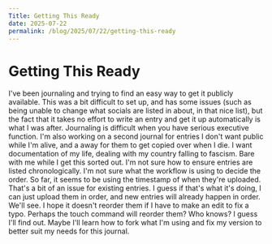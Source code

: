 ```yaml
---
Title: Getting This Ready
date: 2025-07-22
permalink: /blog/2025/07/22/getting-this-ready
---
```


# Getting This Ready

I've been journaling and trying to find an easy way to get it publicly available. This was a bit difficult to set up, and has some issues (such as being unable to change what socials are listed in about, in that nice list), but the fact that it takes no effort to write an entry and get it up automatically is what I was after. Journaling is difficult when you have serious executive function. I'm also working on a second journal for entries I don't want public while I'm alive, and a away for them to get copied over when I die. I want documentation of my life, dealing with my country falling to fascism. Bare with me while I get this sorted out. I'm not sure how to ensure entries are listed chronologically. I'm not sure what the workflow is using to decide the order. So far, it seems to be using the timestamp of when they're uploaded. That's a bit of an issue for existing entries. I guess if that's what it's doing, I can just upload them in order, and new entries will already happen in order. We'll see. I hope it doesn't reorder them if I have to make an edit to fix a typo. Perhaps the touch command will reorder them? Who knows? I guess I'll find out. Maybe I'll learn how to fork what I'm using and fix my version to better suit my needs for this journal. 
